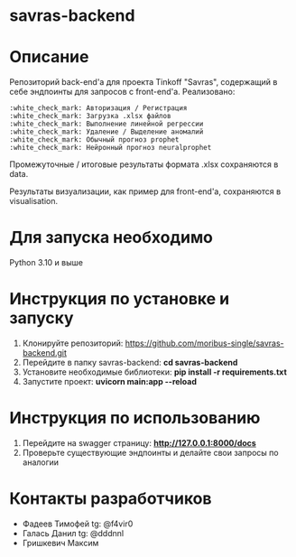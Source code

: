 # savras-backend
# Описание
Репозиторий back-end'a для проекта Tinkoff "Savras", содержащий в себе эндпоинты для запросов с front-end'а.
Реализовано: 

    :white_check_mark: Авторизация / Регистрация
    :white_check_mark: Загрузка .xlsx файлов
    :white_check_mark: Выполнение линейной регрессии
    :white_check_mark: Удаление / Выделение аномалий
    :white_check_mark: Обычный прогноз prophet
    :white_check_mark: Нейронный прогноз neuralprophet

Промежуточные / итоговые результаты формата .xlsx сохраняются в data.

Результаты визуализации, как пример для front-end'а, сохраняются в visualisation.

# Для запуска необходимо
Python 3.10 и выше

# Инструкция по установке и запуску
1. Клонируйте репозиторий: https://github.com/moribus-single/savras-backend.git
2. Перейдите в папку savras-backend: **cd savras-backend**
3. Установите необходимые библиотеки: **pip install -r requirements.txt**
4. Запустите проект: **uvicorn main:app --reload**

# Инструкция по использованию
1. Перейдите на swagger страницу: **http://127.0.0.1:8000/docs**
2. Проверьте существующие эндпоинты и делайте свои запросы по аналогии

# Контакты разработчиков
- Фадеев Тимофей tg: @f4vir0
- Галась Данил tg: @dddnnl
- Гришкевич Максим

